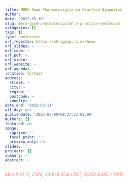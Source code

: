 ```yaml
---
title: MHRA Good Pharmacovigilance Practice Symposium
author: ''
date: '2022-03-10'
slug: mhra-good-pharmacovigilance-practice-symposium
categories: []
tags: []
type: conference
url_register: https://mhragpvp.co.uk/home
url_slides: ~
url_code: ~
url_pdf: ~
url_video: ~
url_website: ~
url_agenda: ~
location: Virtual
address:
  street: ~
  city: ~
  region: ~
  postcode: ~
  country: ~
date_end: '2022-03-11'
all_day: yes
publishDate: '2022-03-09T09:27:22-08:00'
authors: []
featured: no
image:
  caption: ''
  focal_point: ''
  preview_only: no
slides: ''
projects: []
summary: ~
abstract: ~
---
```

<span style="color: salmon;">*March 10-11, 2022, 4:00-8:45am PST, (£350-£695 + VAT)*</span>

<!--more-->
